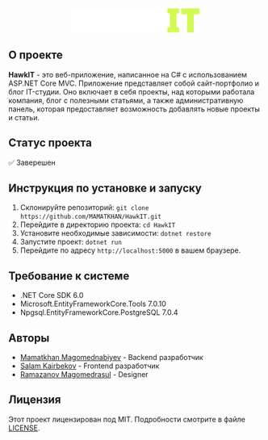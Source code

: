 <div align="center">
  <img src="/HawkIT/wwwroot/img/logo.svg" alt="HawkIT">
</div>

## О проекте

**HawkIT** - это веб-приложение, написанное на C# с использованием ASP.NET Core MVC. Приложение представляет собой сайт-портфолио и блог IT-студии. Оно включает в себя проекты, над которыми работала компания, блог с полезными статьями, а также административную панель, которая предоставляет возможность добавлять новые проекты и статьи.

## Статус проекта

:white_check_mark: Заверешен

## Инструкция по установке и запуску

1. Склонируйте репозиторий: `git clone https://github.com/MAMATKHAN/HawkIT.git`
2. Перейдите в директорию проекта: `cd HawkIT`
3. Установите необходимые зависимости: `dotnet restore`
4. Запустите проект: `dotnet run`
5. Перейдите по адресу `http://localhost:5000` в вашем браузере.

## Требование к системе

- .NET Core SDK 6.0
- Microsoft.EntityFrameworkCore.Tools 7.0.10
- Npgsql.EntityFrameworkCore.PostgreSQL 7.0.4

## Авторы

- [Mamatkhan Magomednabiyev](https://github.com/MAMATKHAN) - Backend разработчик
- [Salam Kairbekov](https://github.com/salamk123) - Frontend разработчик
- [Ramazanov Magomedrasul]() - Designer

## Лицензия

Этот проект лицензирован под MIT. Подробности смотрите в файле [LICENSE](/LICENSE.txt).
